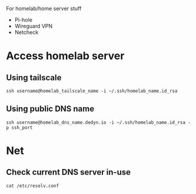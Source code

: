 For homelab/home server stuff
- Pi-hole
- Wireguard VPN
- Netcheck

# Access homelab server
## Using tailscale
`ssh username@homelab_tailscale_name -i ~/.ssh/homelab_name.id_rsa`

## Using public DNS name
`ssh username@homelab_dns_name.dedyn.io -i ~/.ssh/homelab_name.id_rsa -p ssh_port`

# Net
## Check current DNS server in-use
`cat /etc/resolv.conf `
